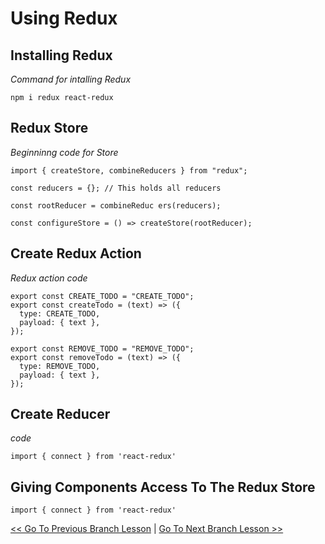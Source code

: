 # Using Redux

## Installing Redux
*Command for intalling Redux*
```
npm i redux react-redux
```

## Redux Store
*Beginninng code for Store*
```
import { createStore, combineReducers } from "redux";

const reducers = {}; // This holds all reducers

const rootReducer = combineReduc ers(reducers);

const configureStore = () => createStore(rootReducer);
```


## Create Redux Action
*Redux action code*
```
export const CREATE_TODO = "CREATE_TODO";
export const createTodo = (text) => ({
  type: CREATE_TODO,
  payload: { text },
});

export const REMOVE_TODO = "REMOVE_TODO";
export const removeTodo = (text) => ({
  type: REMOVE_TODO,
  payload: { text },
});
```

## Create Reducer
*code*
```
import { connect } from 'react-redux'
```

## Giving Components Access To The Redux Store
```
import { connect } from 'react-redux'
```




[<< Go To Previous Branch Lesson](https://github.com/yourwpmadesimple/modern-react-projects/tree/Lesson-7_Redux_CreatingActions) | [Go To Next Branch Lesson >>](https://github.com/yourwpmadesimple/modern-react-projects/tree/Lesson-9_Redux_ConnectingComponentsToStore)